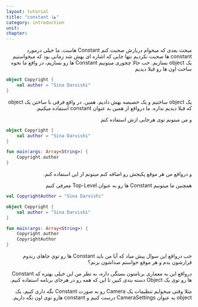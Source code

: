 ```yaml
---
layout: tutorial
title: "constant ها"
category: introduction
unit: 
chapter: 
---
```



<div dir="rtl" markdown="1">



مبحث بعدی که میخوام دربارش صحبت کنم Constant هاست. ما خیلی درمورد constant ها صحبت نکردیم تنها جایی که اشاره ای بهش شد زمانی بود که میخواستیم یک object بسازیم. خب حالا چجوری میتونیم Constant ها رو بسازیم، در واقع ما نحوه ساخت اون ها رو قبلا دیدیم

</div>

```kotlin
object Copyright {
    val author = "Sina Darvishi"
}
```

<div dir="rtl" markdown="1">

یک object ساختیم و یک خصیصه بهش دادیم. همین. در واقع فرقی با ساختن یک object که قبلا دیدیم نداره. ما درواقع از همین به عنوان constant استفاده میکنیم.

و من میتونم توی هرجایی ازش استفاده کنم

</div>

```kotlin
object Copyright {
    val author = "Sina Darvishi"
}

fun main(args: Array<String>) {
    Copyright.author
}
```


<div dir="rtl" markdown="1">

و درواقع من هر موقع پکیجش رو اضافه کنم میتونم از این استفاده کنم.

همچنین ما میتونیم Constant ها رو به عنوان Top-Level معرفی کنیم

</div>

```kotlin
val CopyrightAuthor = "Sina Darvishi"

object Copyright {
    val author = "Sina Darvishi"
}

fun main(args: Array<String>) {
    Copyright.author
    CopyrightAuthor
}
```

<div dir="rtl" markdown="1">

خب درواقع این سوال پیش میاد که آیا من باید Constant ها رو توی جاهای رندوم قرارشون بدم و هر موقع خواستم صداشون بزنم؟

درواقع این به معماری برنامتون بستگی داره، به نظر من این خیلی بهتره که Constant ها رو توی یک Object دسته بندی کنین تا این که همه رو در هرجای برنامه استفاده کنیم.

مثلا وقتی میخوایم تنظیمات یک Camera رو به صورت Constant نگه داری کنیم، یک object به عنوان CameraSettings درست کنیم و constant هارو توی اون نگه داریم.

</div>
